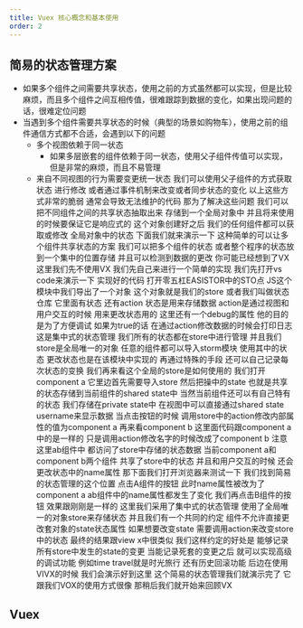 ```yaml
---
title: Vuex 核心概念和基本使用
order: 2
---
```


## 简易的状态管理方案

- 如果多个组件之间需要共享状态，使用之前的方式虽然都可以实现，但是比较麻烦，而且多个组件之间互相传值，很难跟踪到数据的变化，如果出现问题的话，很难定位问题
- 当遇到多个组件需要共享状态的时候（典型的场景如购物车），使用之前的组件通信方式都不合适，会遇到以下的问题
  - 多个视图依赖于同一状态
    - 如果多层嵌套的组件依赖于同一状态，使用父子组件传值可以实现，但是非常的麻烦，而且不易管理
  - 来自不同视图的行为需要变更统一状态
    我们可以使用父子组件的方式获取状态
进行修改
或者通过事件机制来改变或者同步状态的变化
以上这些方式非常的脆弱
通常会导致无法维护的代码
那为了解决这些问题
我们可以把不同组件之间的共享状态抽取出来
存储到一个全局对象中
并且将来使用的时候要保证它是响应式的
这个对象创建好之后
我们的任何组件都可以获取或修改
全局对象中的状态
下面我们就来演示一下
这种简单的可以让多个组件共享状态的方案
我们可以把多个组件的状态
或者整个程序的状态放到一个集中的位置存储
并且可以检测到数据的更改
你可能已经想到了VX
这里我们先不使用VX
我们先自己来进行一个简单的实现
我们先打开vs code来演示一下
实现好的代码
打开零五杠EASISTOR中的STO点
JS这个模块中我们导出了一个对象
这个对象就是我们的store
或者我们叫做状态仓库
它里面有状态
还有action
状态是用来存储数据
action是通过视图和用户交互的时候
用来更改状态用的
这里还有一个debug的属性
他的目的是为了方便调试
如果为true的话
在通过action修改数据的时候会打印日志
这是集中式的状态管理
我们所有的状态都在store中进行管理
并且我们store是全局唯一的对象
任意的组件都可以导入storm模块
使用其中的状态
更改状态也是在该模块中实现的
再通过特殊的手段
还可以自己记录每次状态的变换
我们再来看这个全局的store是如何使用的
我们打开component a
它里边首先需要导入store
然后把操中的state
也就是共享的状态存储到当前组件的shared state中
当然当前组件还可以有自己特有的状态
我们存储在private state中
在视图中可以直接通过shared state username来显示数据
当点击按钮的时候
调用store中的action修改内部属性的值为component a
再来看component b
这里面代码跟component a中的是一样的
只是调用action修改名字的时候改成了component b
注意这里ab组件中
都访问了store中存储的状态数据
当前component a和component b两个组件
共享了store中的状态
并且和用户交互的时候
还会更改状态中的name属性
那下面我们打开浏览器来测试一下
我们找到简易的状态管理的这个位置
点击A组件的按钮
此时name属性被改为了component
a ab组件中的name属性都发生了变化
我们再点击B组件的按钮
效果跟刚刚是一样的
这里我们采用了集中式的状态管理
使用了全局唯一的对象store来存储状态
并且我们有一个共同的约定
组件不允许直接更改套对象的state状态属性
如果想要改变state
需要调用action来改变store中的状态
最终的结果跟view x中很类似
我们这样约定的好处是
能够记录所有store中发生的state的变更
当能记录死套的变更之后
就可以实现高级的调试功能
例如time travel就是时光旅行
还有历史回滚功能
后边在使用VIVX的时候
我们会演示好到这里
这个简易的状态管理我们就演示完了
它跟我们VOX的使用方式很像
那稍后我们就开始来回顾VX


## Vuex 